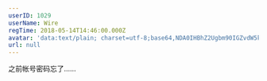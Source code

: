 ```yaml
---
userID: 1029
userName: Wire
regTime: 2018-05-14T14:46:00.000Z
avatar: 'data:text/plain; charset=utf-8;base64,NDA0IHBhZ2Ugbm90IGZvdW5kCg=='
url: null
---
```


之前帐号密码忘了……
